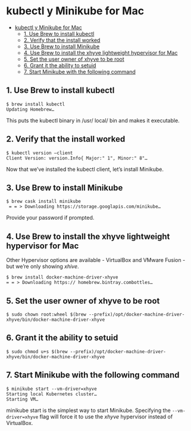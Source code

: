 # kubectl y Minikube for Mac

- [kubectl y Minikube for Mac](#kubectl-y-minikube-for-mac)
    - [1. Use Brew to install kubectl](#1-use-brew-to-install-kubectl)
    - [2. Verify that the install worked](#2-verify-that-the-install-worked)
    - [3. Use Brew to install Minikube](#3-use-brew-to-install-minikube)
    - [4. Use Brew to install the xhyve lightweight hypervisor for Mac](#4-use-brew-to-install-the-xhyve-lightweight-hypervisor-for-mac)
    - [5. Set the user owner of xhyve to be root](#5-set-the-user-owner-of-xhyve-to-be-root)
    - [6. Grant it the ability to setuid](#6-grant-it-the-ability-to-setuid)
    - [7. Start Minikube with the following command](#7-start-minikube-with-the-following-command)

## 1. Use Brew to install kubectl

```shell
$ brew install kubectl
Updating Homebrew…
```

This puts the kubectl binary in /usr/ local/ bin and makes it executable.

## 2. Verify that the install worked

```shell
$ kubectl version —client 
Client Version: version.Info{ Major:" 1", Minor:" 8"…
```

Now that we’ve installed the kubectl client, let’s install Minikube.

## 3. Use Brew to install Minikube

```shell
$ brew cask install minikube
 = = > Downloading https://storage.googlapis.com/minikube…
```

Provide your password if prompted.

## 4. Use Brew to install the xhyve lightweight hypervisor for Mac

Other Hypervisor options are available - VirtualBox and VMware Fusion - but we’re only showing *xhive*.

```shell
$ brew install docker-machine-driver-xhyve
= = > Downloading https:// homebrew.bintray.combottles…
```

## 5. Set the user owner of xhyve to be root

```shell
$ sudo chown root:wheel $(brew --prefix)/opt/docker-machine-driver-xhyve/bin/docker-machine-driver-xhyve
```

## 6. Grant it the ability to setuid

```shell
$ sudo chmod u+s $(brew --prefix)/opt/docker-machine-driver-xhyve/bin/docker-machine-driver-xhyve
```

## 7. Start Minikube with the following command

```shell
$ minikube start --vm-driver=xhyve
Starting local Kubernetes cluster…
Starting VM…
```

minikube start is the simplest way to start Minikube. Specifying the `--vm-driver=xhyve` flag will force it to use the *xhyve* hypervisor instead of VirtualBox.